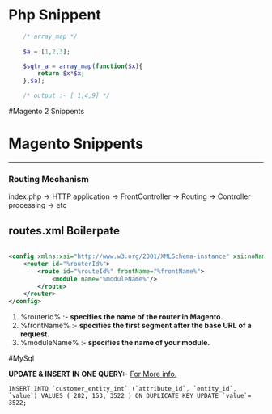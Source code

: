 # Php Snippent 
<!-- php built-in function snippents -->
```php 
    /* array_map */
    
    $a = [1,2,3];

    $sqtr_a = array_map(function($x){
        return $x*$x;
    },$a);

    /* output :- [ 1,4,9] */

```


#Magento 2 Snippents


# Magento Snippents
___
 
### Routing Mechanism

index.php -> HTTP application -> FrontController -> Routing -> Controller processing -> etc


## routes.xml Boilerpate

```xml

<config xmlns:xsi="http://www.w3.org/2001/XMLSchema-instance" xsi:noNamespaceSchemaLocation="urn:magento:framework:App/etc/routes.xsd">
    <router id="%routerId%">
        <route id="%routeId%" frontName="%frontName%">
            <module name="%moduleName%"/>
        </route>
    </router>
</config>
```

1. %routerId%   :- **specifies the name of the router in Magento.**  
2. %frontName%  :- **specifies the first segment after the base URL of a request.**
3. %moduleName% :- **specifies the name of your module.**




#MySql 

**UPDATE & INSERT IN ONE QUERY:-**
[For More info.](https://dev.mysql.com/doc/refman/8.0/en/insert-on-duplicate.html)

```mysql
INSERT INTO `customer_entity_int` (`attribute_id`, `entity_id`, `value`) VALUES ( 282, 153, 3522 ) ON DUPLICATE KEY UPDATE `value`= 3522;
```

